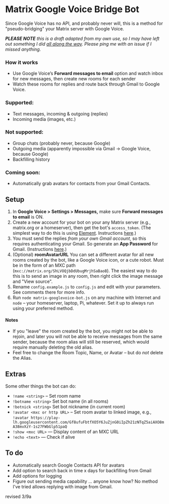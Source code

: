 # Matrix Google Voice Bridge Bot

Since Google Voice has no API, and probably never will, this is a method for "pseudo-bridging" your Matrix server with Google Voice.

_**PLEASE NOTE** this is a draft adapted from my own use, so I may have left out something I did_ [_all along the way_](https://www.youtube.com/watch?v=IkA9b5UWr9g)_. Please ping me with an issue if I missed anything._

### How it works

- Use Google Voice’s **Forward messages to email** option and watch inbox for new messages, then create new rooms for each sender
- Watch these rooms for replies and route back through Gmail to Google Voice.

### Supported:

- Text messages, incoming & outgoing (replies)
- Incoming media (images, etc.)

### Not supported:

- Group chats (probably never, because Google)
- Outgoing media (apparently impossible via Gmail → Google Voice, because Google)
- Backfilling history

### Coming soon:

- Automatically grab avatars for contacts from your Gmail Contacts.

## Setup

1.  In **Google Voice > Settings > Messages,** make sure **Forward messages to email** is ON.
2.  Create a new account for your bot on your any Matrix server (e.g., matrix.org or a homeserver), then get the bot's `access_token`. (The simplest way to do this is using [Element](https://element.io/).  Instructions [here](https://t2bot.io/docs/access_tokens/).)
3.  You must send the replies _from your own Gmail account_, so this requires authenticating your Gmail. So generate an **App Password** for Gmail. (Instructions [here](https://support.google.com/accounts/answer/185833).)
4.  (Optional) **roomAvatarURL** You can set a different avatar for all new rooms created by the bot, like a Google Voice icon, or a cute robot. Must be in the form of an MXC path (`mxc://matrix.org/ShLVOQjbDdUbugMrjhSaBaoB`). The easiest way to do this is to send an image in any room, then right click the image message and "View source".
5.  Rename `config.example.js` to `config.js` and edit with your parameters. See comments there for more info.
6.  Run `node matrix-googlevoice-bot.js` on any machine with Internet and `node` – your homeserver, laptop, Pi, whatever. Set it up to always run using your preferred method.

#### Notes

- If you "leave" the room created by the bot, you might not be able to rejoin, and later you will not be able to receive messages from the same sender, because the room alias will still be reserved, which would require manually deleting the old alias.
- Feel free to change the Room Topic, Name, or Avatar – but do _not_ delete the Alias.

## Extras
Some other things the bot can do:
- `!name <string>` – Set room name
- `!botname <string>` Set bot name (in all rooms)
- `!botnick <string>` Set bot nickname (in current room)
- `!avatar <mxc or http URL>` – Set room avatar to linked image, e.g., `!avatar https://play-lh.googleusercontent.com/Gf8ufuFbtfXO5Y6JuZjnG0iIpZh21zNTqZ5aiAXO8mA38mvXzY-1s27FWbGlp51paQ`
- `!show <mxc URL>` — Display content of an MXC URL
- `!echo <text>` — Check if alive

## To do

- Automatically search Google Contacts API for avatars
- Add option to search back in time x days for backfilling from Gmail
- Add options for logging
- Figure out sending media capability ... anyone know how? No method I've tried allows replying with image from Gmail.

revised 3/9a

